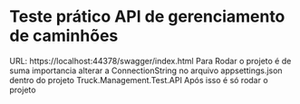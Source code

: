 # Teste prático API de gerenciamento de caminhões
URL: https://localhost:44378/swagger/index.html
Para Rodar o projeto é de suma importancia alterar a ConnectionString no arquivo appsettings.json dentro do projeto Truck.Management.Test.API
Após isso é só rodar o projeto

